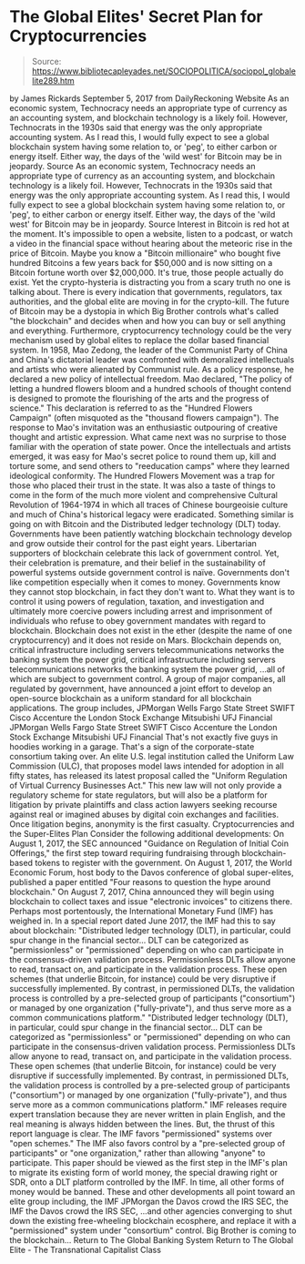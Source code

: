 # The Global Elites' Secret Plan for Cryptocurrencies

> Source: https://www.bibliotecapleyades.net/SOCIOPOLITICA/sociopol_globalelite289.htm

by James Rickards September 5, 2017 from DailyReckoning Website
As an economic system, Technocracy needs an appropriate type of currency as an accounting system, and blockchain technology is a likely foil. However, Technocrats in the 1930s said that energy was the only appropriate accounting system. As I read this, I would fully expect to see a global blockchain system having some relation to, or 'peg', to either carbon or energy itself. Either way, the days of the 'wild west' for Bitcoin may be in jeopardy. Source
As an economic system, Technocracy needs an appropriate type of currency as an accounting system, and blockchain technology is a likely foil.
However, Technocrats in the 1930s said that energy was the only appropriate accounting system.
As I read this, I would fully expect to see a global blockchain system having some relation to, or 'peg', to either carbon or energy itself.
Either way, the days of the 'wild west' for Bitcoin may be in jeopardy.
Source
Interest in Bitcoin is red hot at the moment. It's impossible to open a website, listen to a podcast, or watch a video in the financial space without hearing about the meteoric rise in the price of Bitcoin. Maybe you know a "Bitcoin millionaire" who bought five hundred Bitcoins a few years back for $50,000 and is now sitting on a Bitcoin fortune worth over $2,000,000.
It's true, those people actually do exist. Yet the crypto-hysteria is distracting you from a scary truth no one is talking about. There is every indication that governments, regulators, tax authorities, and the global elite are moving in for the crypto-kill.
The future of Bitcoin may be a dystopia in which Big Brother controls what's called "the blockchain" and decides when and how you can buy or sell anything and everything. Furthermore, cryptocurrency technology could be the very mechanism used by global elites to replace the dollar based financial system. In 1958, Mao Zedong, the leader of the Communist Party of China and China's dictatorial leader was confronted with demoralized intellectuals and artists who were alienated by Communist rule.
As a policy response, he declared a new policy of intellectual freedom. Mao declared,
"The policy of letting a hundred flowers bloom and a hundred schools of thought contend is designed to promote the flourishing of the arts and the progress of science."
This declaration is referred to as the "Hundred Flowers Campaign" (often misquoted as the "thousand flowers campaign").
The response to Mao's invitation was an enthusiastic outpouring of creative thought and artistic expression. What came next was no surprise to those familiar with the operation of state power. Once the intellectuals and artists emerged, it was easy for Mao's secret police to round them up, kill and torture some, and send others to "reeducation camps" where they learned ideological conformity. The Hundred Flowers Movement was a trap for those who placed their trust in the state.
It was also a taste of things to come in the form of the much more violent and comprehensive Cultural Revolution of 1964-1974 in which all traces of Chinese bourgeoisie culture and much of China's historical legacy were eradicated. Something similar is going on with Bitcoin and the Distributed ledger technology (DLT) today. Governments have been patiently watching blockchain technology develop and grow outside their control for the past eight years. Libertarian supporters of blockchain celebrate this lack of government control. Yet, their celebration is premature, and their belief in the sustainability of powerful systems outside government control is naïve. Governments don't like competition especially when it comes to money. Governments know they cannot stop blockchain, in fact they don't want to.
What they want is to control it using powers of regulation, taxation, and investigation and ultimately more coercive powers including arrest and imprisonment of individuals who refuse to obey government mandates with regard to blockchain. Blockchain does not exist in the ether (despite the name of one cryptocurrency) and it does not reside on Mars.
Blockchain depends on,
critical infrastructure including servers telecommunications networks the banking system the power grid,
critical infrastructure including servers
telecommunications networks
the banking system
the power grid,
...all of which are subject to government control. A group of major companies, all regulated by government, have announced a joint effort to develop an open-source blockchain as a uniform standard for all blockchain applications.
The group includes,
JPMorgan Wells Fargo State Street SWIFT Cisco Accenture the London Stock Exchange Mitsubishi UFJ Financial
JPMorgan
Wells Fargo
State Street
SWIFT
Cisco
Accenture
the London Stock Exchange
Mitsubishi UFJ Financial
That's not exactly five guys in hoodies working in a garage. That's a sign of the corporate-state consortium taking over. An elite U.S. legal institution called the Uniform Law Commission (ULC), that proposes model laws intended for adoption in all fifty states, has released its latest proposal called the "Uniform Regulation of Virtual Currency Businesses Act." This new law will not only provide a regulatory scheme for state regulators, but will also be a platform for litigation by private plaintiffs and class action lawyers seeking recourse against real or imagined abuses by digital coin exchanges and facilities.
Once litigation begins, anonymity is the first casualty.
Cryptocurrencies and the Super-Elites Plan Consider the following additional developments:
On August 1, 2017, the SEC announced "Guidance on Regulation of Initial Coin Offerings," the first step toward requiring fundraising through blockchain-based tokens to register with the government. On August 1, 2017, the World Economic Forum, host body to the Davos conference of global super-elites, published a paper entitled "Four reasons to question the hype around blockchain." On August 7, 2017, China announced they will begin using blockchain to collect taxes and issue "electronic invoices" to citizens there.
Perhaps most portentously, the International Monetary Fund (IMF) has weighed in. In a special report dated June 2017, the IMF had this to say about blockchain:
"Distributed ledger technology (DLT), in particular, could spur change in the financial sector... DLT can be categorized as "permissionless" or "permissioned" depending on who can participate in the consensus-driven validation process. Permissionless DLTs allow anyone to read, transact on, and participate in the validation process. These open schemes (that underlie Bitcoin, for instance) could be very disruptive if successfully implemented. By contrast, in permissioned DLTs, the validation process is controlled by a pre-selected group of participants ("consortium") or managed by one organization ("fully-private"), and thus serve more as a common communications platform."
"Distributed ledger technology (DLT), in particular, could spur change in the financial sector... DLT can be categorized as "permissionless" or "permissioned" depending on who can participate in the consensus-driven validation process.
Permissionless DLTs allow anyone to read, transact on, and participate in the validation process. These open schemes (that underlie Bitcoin, for instance) could be very disruptive if successfully implemented.
By contrast, in permissioned DLTs, the validation process is controlled by a pre-selected group of participants ("consortium") or managed by one organization ("fully-private"), and thus serve more as a common communications platform."
IMF releases require expert translation because they are never written in plain English, and the real meaning is always hidden between the lines.
But, the thrust of this report language is clear. The IMF favors "permissioned" systems over "open schemes." The IMF also favors control by a "pre-selected group of participants" or "one organization," rather than allowing "anyone" to participate. This paper should be viewed as the first step in the IMF's plan to migrate its existing form of world money, the special drawing right or SDR, onto a DLT platform controlled by the IMF.
In time, all other forms of money would be banned. These and other developments all point toward an elite group including,
the IMF JPMorgan the Davos crowd the IRS SEC,
the IMF
the Davos crowd
the IRS
SEC,
...and other agencies converging to shut down the existing free-wheeling blockchain ecosphere, and replace it with a "permissioned" system under "consortium" control. Big Brother is coming to the blockchain...
Return to The Global Banking System
Return to The Global Elite - The Transnational Capitalist Class
